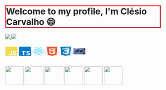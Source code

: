 
<h1 style="border: outset #f33;"> Welcome to my profile, I'm Clésio Carvalho 😄</h1>

 <div>
  <a href="https://github.com/Carvalho2019">
  <img height="180em" src="https://github-readme-stats.vercel.app/api?username=Carvalho2019&show_icons=true&theme=radical&include_all_commits=true&count_private=true"/>
  <img height="180em" src="https://github-readme-stats.vercel.app/api/top-langs/?username=Carvalho2019&layout=compact&langs_count=7&theme=radical"/>
</div>
<div style="display: inline_block"><br>
  <img align="center" alt="Rafa-Js" height="30" width="40" src="https://raw.githubusercontent.com/devicons/devicon/master/icons/javascript/javascript-plain.svg">
  <img align="center" alt="Rafa-Ts" height="30" width="40" src="https://raw.githubusercontent.com/devicons/devicon/master/icons/typescript/typescript-plain.svg">
  <img align="center" alt="Rafa-React" height="30" width="40" src="https://raw.githubusercontent.com/devicons/devicon/master/icons/react/react-original.svg">
  <img align="center" alt="Rafa-HTML" height="30" width="40" src="https://raw.githubusercontent.com/devicons/devicon/master/icons/html5/html5-original.svg">
  <img align="center" alt="Rafa-CSS" height="30" width="40" src="https://raw.githubusercontent.com/devicons/devicon/master/icons/css3/css3-original.svg">
  <img align="center" alt="Rafa-Python" height="40" width="40" src="https://raw.githubusercontent.com/devicons/devicon/master/icons/php/php-original.svg">
</div>
  
  ##
 
<div style="display: inline_block"> 
  <a href="https://dribbble.com/laudio" target="_blank"><img width="60"height="60"   src="https://image.flaticon.com/icons/png/512/3955/3955085.png" target="_blank"></a>
  <a href="https://web.whatsapp.com/send?phone=946853092" target="_blank"><img height="60" width="60" src="https://image.flaticon.com/icons/png/512/3536/3536445.png" target="_blank"></a>
  <a href="https://instagram.com/cesario_miguel15" target="_blank"><img height="60" width="60" src="https://image.flaticon.com/icons/png/512/3955/3955027.png" target="_blank"></a>
 <a href="https://discord.com/channels/@me/775103700300857344" target="_blank"><img height="60" width="60" src="https://image.flaticon.com/icons/png/512/2504/2504896.png" target="_blank"></a> 
  <a href = "mailto:taisomcarvalho15@gmail.com"><img height="60" width="60" src="https://image.flaticon.com/icons/png/512/2335/2335363.png" target="_blank"></a>
  <a href="https://www.linkedin.com/in/clesio-carvalho/" target="_blank"><img height="60" width="60" src="https://image.flaticon.com/icons/png/512/174/174857.png" target="_blank"></a> 
 
</div>

<!--
**Carvalho2019/Carvalho2019** is a ✨ _special_ ✨ repository because its `README.md` (this file) appears on your GitHub profile.

Here are some ideas to get you started:

- 🔭 I’m currently working on ...
- 🌱 I’m currently learning ...
- 👯 I’m looking to collaborate on ...
- 🤔 I’m looking for help with ...
- 💬 Ask me about ...
- 📫 How to reach me: ...
- 😄 Pronouns: ...
- ⚡ Fun fact: ...
-->
